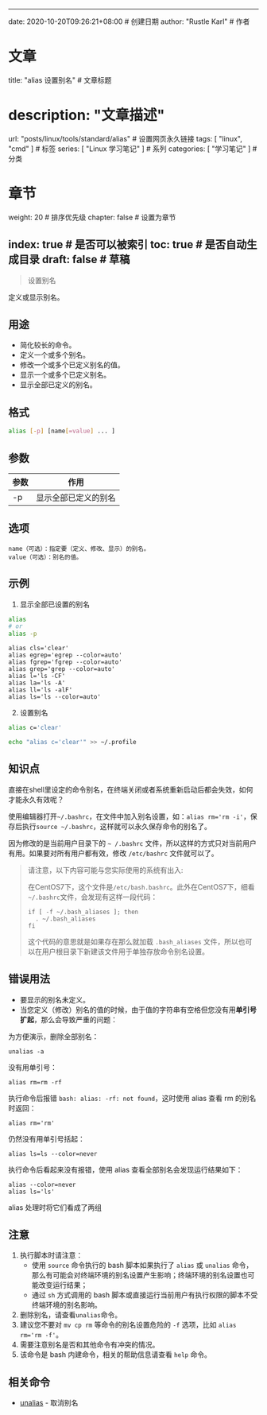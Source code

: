 ---
date: 2020-10-20T09:26:21+08:00  # 创建日期
author: "Rustle Karl"  # 作者

# 文章
title: "alias 设置别名"  # 文章标题
# description: "文章描述"
url:  "posts/linux/tools/standard/alias"  # 设置网页永久链接
tags: [ "linux", "cmd" ]  # 标签
series: [ "Linux 学习笔记" ]  # 系列
categories: [ "学习笔记" ]  # 分类

# 章节
weight: 20 # 排序优先级
chapter: false  # 设置为章节

index: true  # 是否可以被索引
toc: true  # 是否自动生成目录
draft: false  # 草稿
----

> 设置别名

定义或显示别名。

## 用途

- 简化较长的命令。
- 定义一个或多个别名。
- 修改一个或多个已定义别名的值。
- 显示一个或多个已定义别名。
- 显示全部已定义的别名。

## 格式

```bash
alias [-p] [name[=value] ... ]
```

## 参数

| 参数 | 作用 |
| ---- | -------- |
| -p | 显示全部已定义的别名 |

## 选项

```shell
name（可选）：指定要（定义、修改、显示）的别名。
value（可选）：别名的值。
```

## 示例

1. 显示全部已设置的别名

```bash
alias
# or
alias -p
```

```
alias cls='clear'
alias egrep='egrep --color=auto'
alias fgrep='fgrep --color=auto'
alias grep='grep --color=auto'
alias l='ls -CF'
alias la='ls -A'
alias ll='ls -alF'
alias ls='ls --color=auto'
```

2. 设置别名

```bash
alias c='clear'

echo "alias c='clear'" >> ~/.profile
```

## 知识点

直接在shell里设定的命令别名，在终端关闭或者系统重新启动后都会失效，如何才能永久有效呢？

使用编辑器打开`~/.bashrc`，在文件中加入别名设置，如：`alias rm='rm -i'`，保存后执行`source ~/.bashrc`，这样就可以永久保存命令的别名了。

因为修改的是当前用户目录下的 `~ /.bashrc` 文件，所以这样的方式只对当前用户有用。如果要对所有用户都有效，修改 `/etc/bashrc` 文件就可以了。

> 请注意，以下内容可能与您实际使用的系统有出入:
>
> 在CentOS7下，这个文件是`/etc/bash.bashrc`。此外在CentOS7下，细看`~/.bashrc`文件，会发现有这样一段代码：
>
> ```shell
> if [ -f ~/.bash_aliases ]; then
>   . ~/.bash_aliases
> fi
> ```
>
> 这个代码的意思就是如果存在那么就加载 `.bash_aliases` 文件，所以也可以在用户根目录下新建该文件用于单独存放命令别名设置。

## 错误用法

- 要显示的别名未定义。
- 当您定义（修改）别名的值的时候，由于值的字符串有空格但您没有用**单引号扩起**，那么会导致严重的问题：

为方便演示，删除全部别名：

```shell
unalias -a
```

没有用单引号：

```shell
alias rm=rm -rf
```

执行命令后报错 `bash: alias: -rf: not found`，这时使用 alias 查看 rm 的别名时返回：

```shell
alias rm='rm'
```

仍然没有用单引号括起：

```shell
alias ls=ls --color=never
```

执行命令后看起来没有报错，使用 alias 查看全部别名会发现运行结果如下：

```shell
alias --color=never
alias ls='ls'
```

alias 处理时将它们看成了两组

## 注意

1. 执行脚本时请注意：
    - 使用 `source` 命令执行的 bash 脚本如果执行了 `alias` 或 `unalias` 命令，那么有可能会对终端环境的别名设置产生影响；终端环境的别名设置也可能改变运行结果；
    - 通过 `sh` 方式调用的 bash 脚本或直接运行当前用户有执行权限的脚本不受终端环境的别名影响。
2. 删除别名，请查看`unalias`命令。
3. 建议您不要对 `mv cp rm` 等命令的别名设置危险的 `-f` 选项，比如 `alias rm='rm -f'`。
4. 需要注意别名是否和其他命令有冲突的情况。
5. 该命令是 bash 内建命令，相关的帮助信息请查看 `help` 命令。

## 相关命令

- [unalias](unalias.md) - 取消别名
